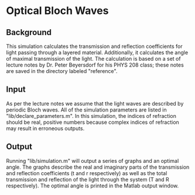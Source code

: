 Optical Bloch Waves
===================

Background
----------

This simulation calculates the transmission and reflection coefficients for light passing through a layered material.  Additionally, it calculates the angle of maximal transmission of the light.  The calculation is based on a set of lecture notes by Dr. Peter Beyersdorf for his PHYS 208 class; these notes are saved in the directory labeled "reference".

Input
-----

As per the lecture notes we assume that the light waves are described by periodic Bloch waves.  All of the simulation parameters are listed in "lib/declare\_parameters.m".  In this simulation, the indices of refraction should be real, positive numbers because complex indices of refraction may result in erroneous outputs.

Output
------

Running "lib/simulation.m" will output a series of graphs and an optimal angle.  The graphs describe the real and imaginary parts of the transmission and reflection coefficients (t and r respectively) as well as the total transmission and reflection of the light through the system (T and R respectively).  The optimal angle is printed in the Matlab output window.
